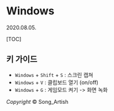 # Windows

2020.08.05.



[TOC]



## 키 가이드

- `Windows` + `Shift` + `S` : 스크린 캡쳐
- `Windows` + `V` : 클립보드 열기 (on/off)
- `Windows` + `G` : 게임모드 켜기 -> 화면 녹화



*Copyright* © Song_Artish